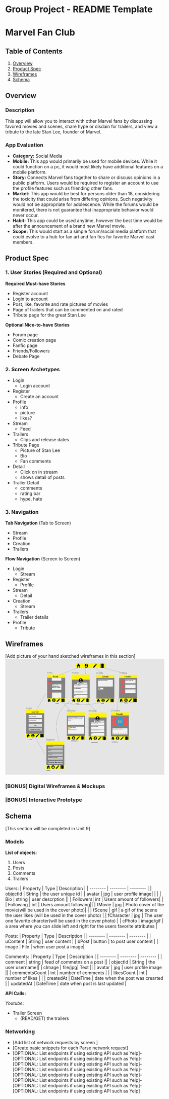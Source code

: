 Group Project - README Template
===

# Marvel Fan Club

## Table of Contents
1. [Overview](#Overview)
1. [Product Spec](#Product-Spec)
1. [Wireframes](#Wireframes)
2. [Schema](#Schema)

## Overview
### Description
This app will allow you to interact with other Marvel fans by discussing favored movies and scenes, 
share hype or disdain for trailers, and view a tribute to the late Stan Lee, founder of Marvel.

### App Evaluation
- **Category:** Social Media
- **Mobile:** This app would primarily be used for mobile devices. While it could function on a pc, it would most
likely have additional features on a mobile platform.
- **Story:** Connects Marvel fans together to share or discuss opinions in a public platform.
Users would be required to register an account to use the profile features such as friending other
fans.
- **Market:** This app would be best for persons older than 18, considering the toxicity that could arise from
differing opinions. Such negativity would not be appropriate for adolescence. While the forums would be monitered, there is not guarantee that inappropriate behavior would never occur.
- **Habit:** This app could be used anytime, however the best time would be after the announcement of a brand new Marvel movie.
- **Scope:** This would start as a simple forum/social media platform that could evolve to a hub for fan art and fan fics for
favorite Marvel cast members.

## Product Spec

### 1. User Stories (Required and Optional)

**Required Must-have Stories**

* Register account
* Login to account
* Post, like, favorite and rate pictures of movies
* Page of trailers that can be commented on and rated
* Tribute page for the great Stan Lee

**Optional Nice-to-have Stories**

* Forum page
* Comic creation page
* Fanfic page
* Friends/Followers
* Debate Page

### 2. Screen Archetypes

* Login 
   * Login account
* Register
    * Create an account
* Profile
    * info
    * picture
    * likes?
* Stream
    * Feed
* Trailers
    * Clips and release dates
* Tribute Page
    * Picture of Stan Lee
    * Bio 
    * Fan comments
* Detail
    * Click on in stream
    * shows detail of posts
* Trailer Detail
    * comments
    * rating bar
    * hype, hate


### 3. Navigation

**Tab Navigation** (Tab to Screen)

* Stream
* Profile
* Creation
* Trailers

**Flow Navigation** (Screen to Screen)

* Login
   * Stream
* Register
   * Profile
* Stream
    * Detail
* Creation
    * Stream
* Trailers
    * Trailer details
* Profile
    * Tribute

## Wireframes
[Add picture of your hand sketched wireframes in this section]
<img src="Marvel-Fan-Club.PNG" width=600>

### [BONUS] Digital Wireframes & Mockups

### [BONUS] Interactive Prototype

## Schema 
[This section will be completed in Unit 9]
### Models
**List of objects**:
1. Users
2. Posts
3. Comments
4. Trailers

Users:
| Property | Type  | Description |
| -------- | -------- | -------- |
| objectId | String   | the user unique id |
|  avatar  |  jpg   | user profile image| | |
| Bio  | string     | user descrption   ||
| Followers| int     | Users amount of followers| |
|  Following   | int     | Users amount following||
|   fMovie   | jpg     | Photo cover of the movie(will be used in the cover photo)| |
|  fScene  | gif     | a gif of the scene the user likes (will be used in the cover photo)    |
| fCharacter | jpg  | The user one favorite charcter(will be used in the cover photo) |
| cPhoto | image/gif  | a area where you can slide left and right for the users favorite attributes |

Posts:
| Property | Type  | Description |
| -------- | -------- | -------- |
| uContent   | String     | user content     |
| bPost | button     | to post user content     |
| image     | File     | when user post a image|

Comments:
| Property | Type  | Description |
| -------- | -------- | -------- |
| comment   | string     | feed of commetns on a post  ||
| objectId | String     | the user username||
| cImage     | file/jpg| Text     ||
| avatar    | jpg     | user profile image     ||
| commentsCount    | int     | number of comments     | |
| likesCount    | int     | number of likes     | |
| createdAt     | DateTime     | date when the post was crearted      |
| updatedAt    | DateTime     | date when  post is last updated     |


**API Calls:**

*Youtube*:
* Trailer Screen
    * (READ/GET) the trailers

### Networking
- [Add list of network requests by screen ]
- [Create basic snippets for each Parse network request]
- [OPTIONAL: List endpoints if using existing API such as Yelp]- [OPTIONAL: List endpoints if using existing API such as Yelp]- [OPTIONAL: List endpoints if using existing API such as Yelp]- [OPTIONAL: List endpoints if using existing API such as Yelp]- [OPTIONAL: List endpoints if using existing API such as Yelp]- [OPTIONAL: List endpoints if using existing API such as Yelp]- [OPTIONAL: List endpoints if using existing API such as Yelp]- [OPTIONAL: List endpoints if using existing API such as Yelp]
